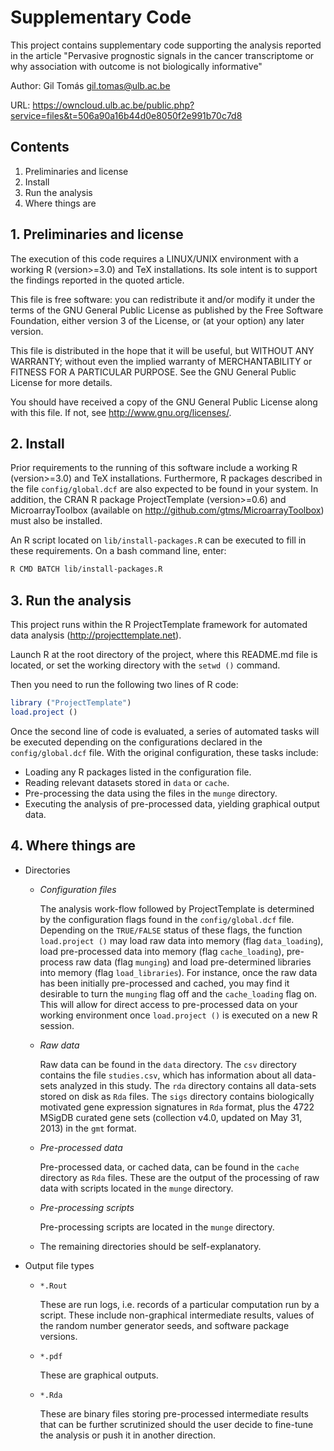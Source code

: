 # Supplementary Code
This project contains supplementary code supporting the analysis reported in the
article "Pervasive prognostic signals in the cancer transcriptome or why association with outcome is not biologically informative"

Author: Gil Tomás <gil.tomas@ulb.ac.be>

URL: <https://owncloud.ulb.ac.be/public.php?service=files&t=506a90a16b44d0e8050f2e991b70c7d8>


## Contents
1. Preliminaries and license
2. Install
3. Run the analysis
4. Where things are


## 1. Preliminaries and license

The execution of this code requires a LINUX/UNIX environment with a working R
(version>=3.0) and TeX installations.  Its sole intent is to support the
findings reported in the quoted article.

This file is free software: you can redistribute it and/or modify it under the
terms of the GNU General Public License as published by the Free Software
Foundation, either version 3 of the License, or (at your option) any later
version.

This file is distributed in the hope that it will be useful, but WITHOUT ANY
WARRANTY; without even the implied warranty of MERCHANTABILITY or FITNESS FOR A
PARTICULAR PURPOSE.  See the GNU General Public License for more details.

You should have received a copy of the GNU General Public License along with
this file.  If not, see <http://www.gnu.org/licenses/>.


## 2. Install

Prior requirements to the running of this software include a working R
(version>=3.0) and TeX installations.  Furthermore, R packages described in the
file `config/global.dcf` are also expected to be found in your system.  In
addition, the CRAN R package ProjectTemplate (version>=0.6) and
MicroarrayToolbox (available on <http://github.com/gtms/MicroarrayToolbox>) must
also be installed.

An R script located on `lib/install-packages.R` can be executed to fill in these
requirements.  On a bash command line, enter:

```bash
R CMD BATCH lib/install-packages.R
```


## 3. Run the analysis

This project runs within the R ProjectTemplate framework for automated data
analysis (<http://projecttemplate.net>).

Launch R at the root directory of the project, where this README.md file is
located, or set the working directory with the `setwd ()` command.

Then you need to run the following two lines of R code:

```R
library ("ProjectTemplate")
load.project ()
```

Once the second line of code is evaluated, a series of automated tasks will be
executed depending on the configurations declared in the `config/global.dcf`
file.  With the original configuration, these tasks include:
* Loading any R packages listed in the configuration file.
* Reading relevant datasets stored in `data` or `cache`.
* Pre-processing the data using the files in the `munge` directory.
* Executing the analysis of pre-processed data, yielding graphical output data.


## 4. Where things are

* Directories
    - _Configuration files_

      The analysis work-flow followed by ProjectTemplate is determined by the
      configuration flags found in the `config/global.dcf` file.  Depending on
      the `TRUE/FALSE` status of these flags, the function `load.project ()` may
      load raw data into memory (flag `data_loading`), load pre-processed data
      into memory (flag `cache_loading`), pre-process raw data (flag `munging`)
      and load pre-determined libraries into memory (flag `load_libraries`).
      For instance, once the raw data has been initially pre-processed and
      cached, you may find it desirable to turn the `munging` flag off and the
      `cache_loading` flag on.  This will allow for direct access to
      pre-processed data on your working environment once `load.project ()` is
      executed on a new R session.
    - _Raw data_

      Raw data can be found in the `data` directory.  The `csv` directory contains the
      file `studies.csv`, which has information about all data-sets analyzed in this
      study.  The `rda` directory contains all data-sets stored on disk as `Rda`
      files.  The `sigs` directory contains biologically motivated gene expression
      signatures in `Rda` format, plus the 4722 MSigDB curated gene sets (collection
      v4.0, updated on May 31, 2013) in the `gmt` format.
    - _Pre-processed data_

      Pre-processed data, or cached data, can be found in the `cache` directory as
      `Rda` files.  These are the output of the processing of raw data with scripts
      located in the `munge` directory.
    - _Pre-processing scripts_

      Pre-processing scripts are located in the `munge` directory.
    - The remaining directories should be self-explanatory.

* Output file types
    - `*.Rout`

      These are run logs, i.e. records of a particular computation run by a
      script.  These include non-graphical intermediate results, values of the
      random number generator seeds, and software package versions.
    - `*.pdf`

      These are graphical outputs.
    - `*.Rda`

      These are binary files storing pre-processed intermediate results that can
      be further scrutinized should the user decide to fine-tune the analysis or
      push it in another direction.
